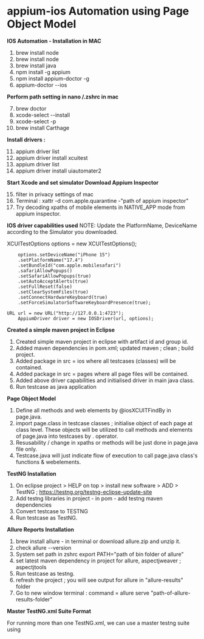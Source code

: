 # appium-ios Automation using Page Object Model

**IOS Automation - Installation in MAC**
1. brew install node
2. brew install node
3. brew install java
4. npm install -g appium
5. npm install appium-doctor -g
6. appium-doctor --ios

**Perform path setting in nano /.zshrc in mac**

7. brew doctor
8. xcode-select --install
9. xcode-select -p
10. brew install Carthage

**Install drivers :**

11. appium driver list
12. appium driver install xcuitest
13. appium driver list  
14. appium driver install uiautomater2

**Start Xcode and set simulator 
  Download Appium Inspector** 

15. filter in privacy settings of mac
16. Terminal : xattr -d com.apple.quarantine -"path of appium inspector"
17. Try decoding xpaths of mobile elements in NATIVE_APP mode from appium inspector.

**IOS driver capabilities used**
NOTE: Update the PlatformName, DeviceName according to the Simulator you downloaded.

XCUITestOptions options = new XCUITestOptions();

		options.setDeviceName("iPhone 15")
		.setPlatformName("17.4")
		.setBundleId("com.apple.mobilesafari")
		.safariAllowPopups()
		.setSafariAllowPopups(true)
		.setAutoAcceptAlerts(true)
		.setFullReset(false)
		.setClearSystemFiles(true)
		.setConnectHardwareKeyboard(true)
		.setForceSimulatorSoftwareKeyboardPresence(true);
    
    URL url = new URL("http://127.0.0.1:4723");
		AppiumDriver driver = new IOSDriver(url, options);
    
**Created a simple maven project in Eclipse**
1. Created simple maven project in eclipse with artifact id and group id.
2. Added maven dependencies in pom.xml; updated maven ; clean ; build project.
3. Added package in src = ios where all testcases (classes) will be contained.
4. Added package in src = pages where all page files will be contained.
5. Added above driver capabilities and initialised driver in main java class.
6. Run testcase as java application

**Page Object Model**

1. Define all methods and web elements by @iosXCUITFindBy in page.java.
2. import page.class in testcase classes ; initialise object of each page at class level. These objects will be utilized to call 
methods and elements of page.java into testcases by . operator.
3. Resusability / change in xpaths or methods will be just done in page.java file only.
4. Testcase.java will just indicate flow of execution to call page.java class's functions & webelements.

**TestNG Installation**
1. On eclipse project > HELP on top > install new software > ADD > TestNG ; https://testng.org/testng-eclipse-update-site
2. Add testng libraries in project - in pom - add testng maven dependencies
3. Convert testcase to TESTNG
4. Run testcase as TestNG.

**Allure Reports Installation**

1. brew install allure - in terminal or download allure.zip and unzip it.
2. check allure --version
3. System set path in zshrc
export PATH="path of bin folder of allure"
4. set latest maven dependency in project for allure, aspectjweaver ; aspectjtools
5. Run testcase as testng.
6. refresh the project ; you will see output for allure in "allure-results" folder
7. Go to new window terminal : command = allure serve "path-of-allure-results-folder"


**Master TestNG.xml Suite Format**

For running more than one TestNG.xml, we can use a master testng suite using <suite-files></suite-files> 

<suite name="Master Suite" preserve-order="true" thread-count="1" verbose="10" parallel="false" configfailurepolicy="skip"
allow-return-values="false">
<suite-files>
<suite-file path="ValidationTestNG.xml"></suite-file>
<suite-file path="FunctionalTestNG.xml"></suite-file>
</suite-files>
<listeners>
<listener class-name="ios.AllureListener"/>
</listeners>
</suite> 


